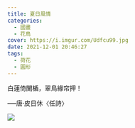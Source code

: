 ```yaml
---
title: 夏日風情
categories:
  - 國畫
  - 花鳥
cover: https://i.imgur.com/Udfcu99.jpg
date: 2021-12-01 20:46:27
tags:
  - 荷花
  - 圓形
---
```


白蓮倚闌楯，翠鳥緣帘押！

──唐·皮日休〈任詩〉


![](https://i.imgur.com/Udfcu99.jpg)
